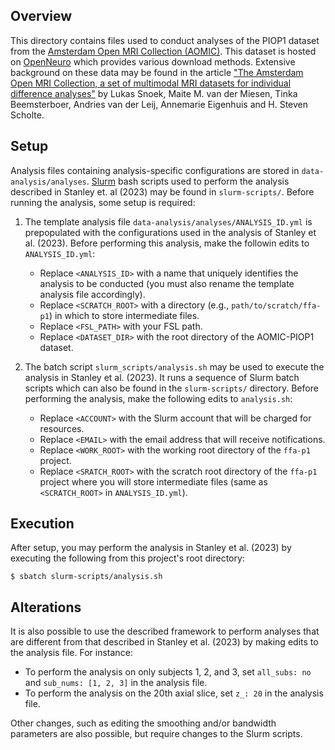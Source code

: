 ## Overview

This directory contains files used to conduct analyses of the PIOP1 dataset from the [Amsterdam Open MRI Collection (AOMIC)](https://nilab-uva.github.io/AOMIC.github.io/). This dataset is hosted on [OpenNeuro](https://openneuro.org/datasets/ds002785/versions/2.0.0) which provides various download methods. Extensive background on these data may be found in the article ["The Amsterdam Open MRI Collection, a set of multimodal MRI datasets for individual difference analyses"](https://www.nature.com/articles/s41597-021-00870-6) by Lukas Snoek, Maite M. van der Miesen, Tinka Beemsterboer, Andries van der Leij, Annemarie Eigenhuis and H. Steven Scholte. 


## Setup

Analysis files containing analysis-specific configurations are stored in `data-analysis/analyses`. [Slurm](https://slurm.schedmd.com/documentation.html) bash scripts used to perform the analysis described in Stanley et. al (2023) may be found in `slurm-scripts/`. Before running the analysis, some setup is required:

1. The template analysis file `data-analysis/analyses/ANALYSIS_ID.yml` is prepopulated with the configurations used in the analysis of Stanley et al. (2023). Before performing this analysis, make the followin edits to `ANALYSIS_ID.yml`:

    -  Replace `<ANALYSIS_ID>` with a name that uniquely identifies the analysis to be conducted (you must also rename the template analysis file accordingly).
    -  Replace `<SCRATCH_ROOT>` with a directory (e.g., `path/to/scratch/ffa-p1`) in which to store intermediate files.
    -  Replace `<FSL_PATH>` with your FSL path.
    -  Replace `<DATASET_DIR>` with the root directory of the AOMIC-PIOP1 dataset.

2. The batch script `slurm_scripts/analysis.sh` may be used to execute the analysis in Stanley et al. (2023). It runs a sequence of Slurm batch scripts which can also be found in the `slurm-scripts/` directory. Before performing the analysis, make the following edits to `analysis.sh`:

    -  Replace `<ACCOUNT>` with the Slurm account that will be charged for resources.
    -  Replace `<EMAIL>` with the email address that will receive notifications.
    -  Replace `<WORK_ROOT>` with the working root directory of the `ffa-p1` project.
    -  Replace `<SRATCH_ROOT>` with the scratch root directory of the `ffa-p1` project where you will store intermediate files (same as `<SCRATCH_ROOT>` in `ANALYSIS_ID.yml`).


## Execution

After setup, you may perform the analysis in Stanley et al. (2023) by executing the following from this project's root directory:
```
$ sbatch slurm-scripts/analysis.sh
```


## Alterations

It is also possible to use the described framework to perform analyses that are different from that described in Stanley et al. (2023) by making edits to the analysis file. For instance: 

  - To perform the analysis on only subjects 1, 2, and 3, set `all_subs: no` and `sub_nums: [1, 2, 3]` in the analysis file.
  - To perform the analysis on the 20th axial slice, set `z_: 20` in the analysis file.

Other changes, such as editing the smoothing and/or bandwidth parameters are also possible, but require changes to the Slurm scripts. 




